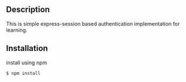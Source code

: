 ## Description
This is simple express-session based authentication implementation for learning.

## Installation
install using npm
```shell
$ npm install
```